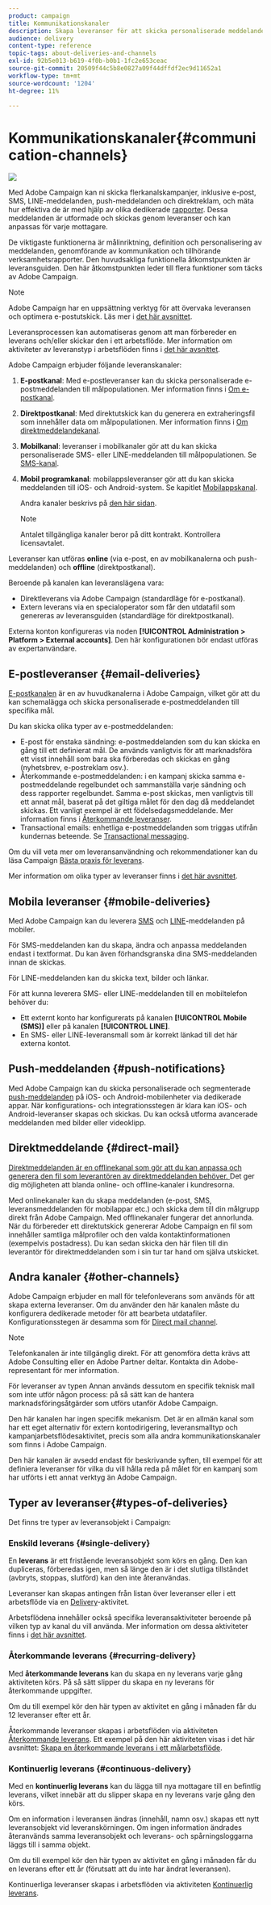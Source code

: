 ```yaml
---
product: campaign
title: Kommunikationskanaler
description: Skapa leveranser för att skicka personaliserade meddelanden i olika kanaler.
audience: delivery
content-type: reference
topic-tags: about-deliveries-and-channels
exl-id: 92b5e013-b619-4f0b-b0b1-1fc2e653ceac
source-git-commit: 20509f44c5b8e0827a09f44dffdf2ec9d11652a1
workflow-type: tm+mt
source-wordcount: '1204'
ht-degree: 11%

---
```


# Kommunikationskanaler{#communication-channels}

![](../../assets/common.svg)

Med Adobe Campaign kan ni skicka flerkanalskampanjer, inklusive e-post, SMS, LINE-meddelanden, push-meddelanden och direktreklam, och mäta hur effektiva de är med hjälp av olika dedikerade [rapporter](../../reporting/using/delivery-reports.md). Dessa meddelanden är utformade och skickas genom leveranser och kan anpassas för varje mottagare.

De viktigaste funktionerna är målinriktning, definition och personalisering av meddelanden, genomförande av kommunikation och tillhörande verksamhetsrapporter. Den huvudsakliga funktionella åtkomstpunkten är leveransguiden. Den här åtkomstpunkten leder till flera funktioner som täcks av Adobe Campaign.

>[!NOTE]
>
>Adobe Campaign har en uppsättning verktyg för att övervaka leveransen och optimera e-postutskick. Läs mer i [det här avsnittet](about-deliverability.md).

Leveransprocessen kan automatiseras genom att man förbereder en leverans och/eller skickar den i ett arbetsflöde. Mer information om aktiviteter av leveranstyp i arbetsflöden finns i [det här avsnittet](../../workflow/using/about-action-activities.md).

Adobe Campaign erbjuder följande leveranskanaler:

1. **E-postkanal**: Med e-postleveranser kan du skicka personaliserade e-postmeddelanden till målpopulationen. Mer information finns i [Om e-postkanal](about-email-channel.md).
1. **Direktpostkanal**: Med direktutskick kan du generera en extraheringsfil som innehåller data om målpopulationen. Mer information finns i [Om direktmeddelandekanal](about-direct-mail-channel.md).
1. **Mobilkanal**: leveranser i mobilkanaler gör att du kan skicka personaliserade SMS- eller LINE-meddelanden till målpopulationen. Se [SMS-kanal](sms-channel.md).
1. **Mobil programkanal**: mobilappsleveranser gör att du kan skicka meddelanden till iOS- och Android-system. Se kapitlet [Mobilappskanal](about-mobile-app-channel.md).

   Andra kanaler beskrivs på [den här sidan](steps-about-delivery-creation-steps.md#other-channels).

   >[!NOTE]
   >
   >Antalet tillgängliga kanaler beror på ditt kontrakt. Kontrollera licensavtalet.

Leveranser kan utföras **online** (via e-post, en av mobilkanalerna och push-meddelanden) och **offline** (direktpostkanal).

Beroende på kanalen kan leveranslägena vara:

* Direktleverans via Adobe Campaign (standardläge för e-postkanal).
* Extern leverans via en specialoperator som får den utdatafil som genereras av leveransguiden (standardläge för direktpostkanal).

Externa konton konfigureras via noden **[!UICONTROL Administration > Platform > External accounts]**. Den här konfigurationen bör endast utföras av expertanvändare.

## E-postleveranser {#email-deliveries}

[E-postkanalen](about-email-channel.md) är en av huvudkanalerna i Adobe Campaign, vilket gör att du kan schemalägga och skicka personaliserade e-postmeddelanden till specifika mål.

Du kan skicka olika typer av e-postmeddelanden:

* E-post för enstaka sändning: e-postmeddelanden som du kan skicka en gång till ett definierat mål. De används vanligtvis för att marknadsföra ett visst innehåll som bara ska förberedas och skickas en gång (nyhetsbrev, e-postreklam osv.).
* Återkommande e-postmeddelanden: i en kampanj skicka samma e-postmeddelande regelbundet och sammanställa varje sändning och dess rapporter regelbundet. Samma e-post skickas, men vanligtvis till ett annat mål, baserat på det giltiga målet för den dag då meddelandet skickas. Ett vanligt exempel är ett födelsedagsmeddelande. Mer information finns i [Återkommande leveranser](../../workflow/using/recurring-delivery.md).
* Transactional emails: enhetliga e-postmeddelanden som triggas utifrån kundernas beteende. Se [Transactional messaging](../../message-center/using/about-transactional-messaging.md).

Om du vill veta mer om leveransanvändning och rekommendationer kan du läsa Campaign [Bästa praxis för leverans](delivery-best-practices.md).

Mer information om olika typer av leveranser finns i [det här avsnittet](#types-of-deliveries).

## Mobila leveranser {#mobile-deliveries}

Med Adobe Campaign kan du leverera [SMS](sms-channel.md) och [LINE](line-channel.md)-meddelanden på mobiler.

För SMS-meddelanden kan du skapa, ändra och anpassa meddelanden endast i textformat. Du kan även förhandsgranska dina SMS-meddelanden innan de skickas.

För LINE-meddelanden kan du skicka text, bilder och länkar.

För att kunna leverera SMS- eller LINE-meddelanden till en mobiltelefon behöver du:

* Ett externt konto har konfigurerats på kanalen **[!UICONTROL Mobile (SMS)]** eller på kanalen **[!UICONTROL LINE]**.
* En SMS- eller LINE-leveransmall som är korrekt länkad till det här externa kontot.

## Push-meddelanden {#push-notifications}

Med Adobe Campaign kan du skicka personaliserade och segmenterade [push-meddelanden](about-mobile-app-channel.md) på iOS- och Android-mobilenheter via dedikerade appar. När konfigurations- och integrationsstegen är klara kan iOS- och Android-leveranser skapas och skickas. Du kan också utforma avancerade meddelanden med bilder eller videoklipp.

## Direktmeddelande {#direct-mail}

[Direktmeddelanden är en offlinekanal som gör att du kan anpassa och generera den fil som leverantören av direktmeddelanden behöver.  ](about-direct-mail-channel.md) Det ger dig möjligheten att blanda online- och offline-kanaler i kundresorna.

Med onlinekanaler kan du skapa meddelanden (e-post, SMS, leveransmeddelanden för mobilappar etc.)  och skicka dem till din målgrupp direkt från Adobe Campaign.  Med offlinekanaler fungerar det annorlunda.  När du förbereder ett direktutskick genererar Adobe Campaign en fil som innehåller samtliga målprofiler och den valda kontaktinformationen (exempelvis postadress).  Du kan sedan skicka den här filen till din leverantör för direktmeddelanden som i sin tur tar hand om själva utskicket.

## Andra kanaler {#other-channels}

Adobe Campaign erbjuder en mall för telefonleverans som används för att skapa externa leveranser. Om du använder den här kanalen måste du konfigurera dedikerade metoder för att bearbeta utdatafiler. Konfigurationsstegen är desamma som för [Direct mail channel](about-direct-mail-channel.md).

>[!NOTE]
>
>Telefonkanalen är inte tillgänglig direkt. För att genomföra detta krävs att Adobe Consulting eller en Adobe Partner deltar. Kontakta din Adobe-representant för mer information.

För leveranser av typen Annan används dessutom en specifik teknisk mall som inte utför någon process: på så sätt kan de hantera marknadsföringsåtgärder som utförs utanför Adobe Campaign.

Den här kanalen har ingen specifik mekanism. Det är en allmän kanal som har ett eget alternativ för extern kontodirigering, leveransmalltyp och kampanjarbetsflödesaktivitet, precis som alla andra kommunikationskanaler som finns i Adobe Campaign.

Den här kanalen är avsedd endast för beskrivande syften, till exempel för att definiera leveranser för vilka du vill hålla reda på målet för en kampanj som har utförts i ett annat verktyg än Adobe Campaign.

## Typer av leveranser{#types-of-deliveries}

Det finns tre typer av leveransobjekt i Campaign:

### Enskild leverans {#single-delivery}

En **leverans** är ett fristående leveransobjekt som körs en gång. Den kan dupliceras, förberedas igen, men så länge den är i det slutliga tillståndet (avbryts, stoppas, slutförd) kan den inte återanvändas.

Leveranser kan skapas antingen från listan över leveranser eller i ett arbetsflöde via en [Delivery](../../workflow/using/delivery.md)-aktivitet.

Arbetsflödena innehåller också specifika leveransaktiviteter beroende på vilken typ av kanal du vill använda. Mer information om dessa aktiviteter finns i [det här avsnittet](../../workflow/using/cross-channel-deliveries.md).

### Återkommande leverans {#recurring-delivery}

Med **återkommande leverans** kan du skapa en ny leverans varje gång aktiviteten körs. På så sätt slipper du skapa en ny leverans för återkommande uppgifter.

Om du till exempel kör den här typen av aktivitet en gång i månaden får du 12 leveranser efter ett år.

Återkommande leveranser skapas i arbetsflöden via aktiviteten [Återkommande leverans](../../workflow/using/recurring-delivery.md). Ett exempel på den här aktiviteten visas i det här avsnittet: [Skapa en återkommande leverans i ett målarbetsflöde](../../workflow/using/sending-a-birthday-email.md#creating-a-recurring-delivery-in-a-targeting-workflow).

### Kontinuerlig leverans {#continuous-delivery}

Med en **kontinuerlig leverans** kan du lägga till nya mottagare till en befintlig leverans, vilket innebär att du slipper skapa en ny leverans varje gång den körs.

Om en information i leveransen ändras (innehåll, namn osv.) skapas ett nytt leveransobjekt vid leveranskörningen. Om ingen information ändrades återanvänds samma leveransobjekt och leverans- och spårningsloggarna läggs till i samma objekt.

Om du till exempel kör den här typen av aktivitet en gång i månaden får du en leverans efter ett år (förutsatt att du inte har ändrat leveransen).

Kontinuerliga leveranser skapas i arbetsflöden via aktiviteten [Kontinuerlig leverans](../../workflow/using/continuous-delivery.md).
